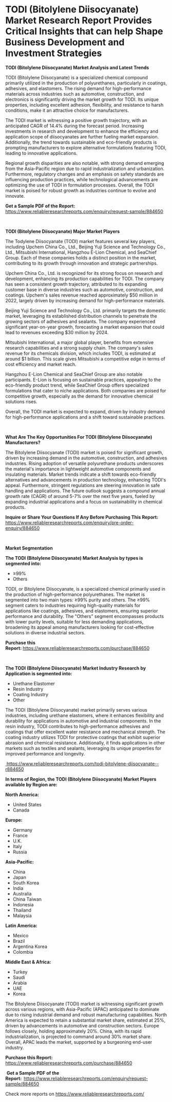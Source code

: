 <p><h1>TODI (Bitolylene Diisocyanate) Market Research Report Provides Critical Insights that can help Shape Business Development and Investment Strategies</h1></p><p><strong>TODI (Bitolylene Diisocyanate) Market Analysis and Latest Trends</strong></p>
<p><p>TODI (Bitolylene Diisocyanate) is a specialized chemical compound primarily utilized in the production of polyurethanes, particularly in coatings, adhesives, and elastomers. The rising demand for high-performance materials across industries such as automotive, construction, and electronics is significantly driving the market growth for TODI. Its unique properties, including excellent adhesion, flexibility, and resistance to harsh conditions, make it an attractive choice for manufacturers.</p><p>The TODI market is witnessing a positive growth trajectory, with an anticipated CAGR of 14.4% during the forecast period. Increasing investments in research and development to enhance the efficiency and application scope of diisocyanates are further fueling market expansion. Additionally, the trend towards sustainable and eco-friendly products is prompting manufacturers to explore alternative formulations featuring TODI, leading to innovative applications.</p><p>Regional growth disparities are also notable, with strong demand emerging from the Asia-Pacific region due to rapid industrialization and urbanization. Furthermore, regulatory changes and an emphasis on safety standards are influencing production practices, while technological advancements are optimizing the use of TODI in formulation processes. Overall, the TODI market is poised for robust growth as industries continue to evolve and innovate.</p></p>
<p><strong>Get a Sample PDF of the Report:&nbsp;</strong> <a href="https://www.reliableresearchreports.com/enquiry/request-sample/884650?utm_campaign=3054&utm_medium=2&utm_source=Github&utm_content=ia&utm_term=02042025&utm_id=todi-bitolylene-diisocyanate">https://www.reliableresearchreports.com/enquiry/request-sample/884650</a></p>
<p>&nbsp;</p>
<p><strong>TODI (Bitolylene Diisocyanate) Major Market Players</strong></p>
<p><p>The Todylene Diisocyanate (TODI) market features several key players, including Upchem China Co., Ltd., Beijing Yuji Science and Technology Co., Ltd., Mitsubishi International, Hangzhou E-Lion Chemical, and SeaChief Group. Each of these companies holds a distinct position in the market, contributing to its growth through innovation and strategic partnerships.</p><p>Upchem China Co., Ltd. is recognized for its strong focus on research and development, enhancing its production capabilities for TODI. The company has seen a consistent growth trajectory, attributed to its expanding customer base in diverse industries such as automotive, construction, and coatings. Upchem's sales revenue reached approximately $50 million in 2022, largely driven by increasing demand for high-performance materials.</p><p>Beijing Yuji Science and Technology Co., Ltd. primarily targets the domestic market, leveraging its established distribution channels to penetrate the growing sectors of adhesives and sealants. The company experienced significant year-on-year growth, forecasting a market expansion that could lead to revenues exceeding $30 million by 2024.</p><p>Mitsubishi International, a major global player, benefits from extensive research capabilities and a strong supply chain. The company's sales revenue for its chemicals division, which includes TODI, is estimated at around $1 billion. This scale gives Mitsubishi a competitive edge in terms of cost efficiency and market reach.</p><p>Hangzhou E-Lion Chemical and SeaChief Group are also notable participants. E-Lion is focusing on sustainable practices, appealing to the eco-friendly product trend, while SeaChief Group offers specialized formulations that cater to niche applications. Both companies are poised for competitive growth, especially as the demand for innovative chemical solutions rises.</p><p>Overall, the TODI market is expected to expand, driven by industry demand for high-performance applications and a shift toward sustainable practices.</p></p>
<p>&nbsp;</p>
<p><strong>What Are The Key Opportunities For TODI (Bitolylene Diisocyanate) Manufacturers?</strong></p>
<p><p>The Bitolylene Diisocyanate (TODI) market is poised for significant growth, driven by increasing demand in the automotive, construction, and adhesives industries. Rising adoption of versatile polyurethane products underscores the material's importance in lightweight automotive components and insulating materials. Market trends indicate a shift towards eco-friendly alternatives and advancements in production technology, enhancing TODI's appeal. Furthermore, stringent regulations are steering innovation in safe handling and applications. The future outlook suggests a compound annual growth rate (CAGR) of around 5-7% over the next five years, fueled by expanding industrial applications and a focus on sustainability in chemical products.</p></p>
<p><strong>Inquire or Share Your Questions If Any Before Purchasing This Report:</strong> <a href="https://www.reliableresearchreports.com/enquiry/pre-order-enquiry/884650?utm_campaign=3054&utm_medium=2&utm_source=Github&utm_content=ia&utm_term=02042025&utm_id=todi-bitolylene-diisocyanate">https://www.reliableresearchreports.com/enquiry/pre-order-enquiry/884650</a></p>
<p>&nbsp;</p>
<p><strong>Market Segmentation</strong></p>
<p><strong>The TODI (Bitolylene Diisocyanate) Market Analysis by types is segmented into:</strong></p>
<p><ul><li>≥99%</li><li>Others</li></ul></p>
<p><p>TODI, or Bitolylene Diisocyanate, is a specialized chemical primarily used in the production of high-performance polyurethanes. The market is segmented into two main types: ≥99% purity and others. The ≥99% segment caters to industries requiring high-quality materials for applications like coatings, adhesives, and elastomers, ensuring superior performance and durability. The "Others" segment encompasses products with lower purity levels, suitable for less demanding applications, broadening its appeal among manufacturers looking for cost-effective solutions in diverse industrial sectors.</p></p>
<p><strong>Purchase this Report:&nbsp;</strong><a href="https://www.reliableresearchreports.com/purchase/884650?utm_campaign=3054&utm_medium=2&utm_source=Github&utm_content=ia&utm_term=02042025&utm_id=todi-bitolylene-diisocyanate">https://www.reliableresearchreports.com/purchase/884650</a></p>
<p>&nbsp;</p>
<p><strong>The TODI (Bitolylene Diisocyanate) Market Industry Research by Application is segmented into:</strong></p>
<p><ul><li>Urethane Elastomer</li><li>Resin Industry</li><li>Coating Industry</li><li>Other</li></ul></p>
<p><p>The TODI (Bitolylene Diisocyanate) market primarily serves various industries, including urethane elastomers, where it enhances flexibility and durability for applications in automotive and industrial components. In the resin industry, TODI contributes to high-performance adhesives and coatings that offer excellent water resistance and mechanical strength. The coating industry utilizes TODI for protective coatings that exhibit superior abrasion and chemical resistance. Additionally, it finds applications in other markets such as textiles and sealants, leveraging its unique properties for improved performance and longevity.</p></p>
<p><a href="https://www.reliableresearchreports.com/todi-bitolylene-diisocyanate--r884650?utm_campaign=3054&utm_medium=2&utm_source=Github&utm_content=ia&utm_term=02042025&utm_id=todi-bitolylene-diisocyanate">&nbsp;https://www.reliableresearchreports.com/todi-bitolylene-diisocyanate--r884650</a></p>
<p><strong>In terms of Region, the TODI (Bitolylene Diisocyanate) Market Players available by Region are:</strong></p>
<p>
    <p> <strong> North America: </strong>
        <ul>
            <li>United States</li>
            <li>Canada</li>
        </ul>
        </p> 
    <p> <strong> Europe: </strong>
        <ul>
            <li>Germany</li>
            <li>France</li>
            <li>U.K.</li>
            <li>Italy</li>
            <li>Russia</li>
        </ul>
        </p> 
    <p> <strong> Asia-Pacific: </strong>
        <ul>
            <li>China</li>
            <li>Japan</li>
            <li>South Korea</li>
            <li>India</li>
            <li>Australia</li>
            <li>China Taiwan</li>
            <li>Indonesia</li>
            <li>Thailand</li>
            <li>Malaysia</li>
        </ul>
        </p> 
    <p> <strong> Latin America: </strong>
        <ul>
            <li>Mexico</li>
            <li>Brazil</li>
            <li>Argentina Korea</li>
            <li>Colombia</li>
        </ul>
        </p> 
    <p> <strong> Middle East & Africa: </strong>
        <ul>
            <li>Turkey</li>
            <li>Saudi</li>
            <li>Arabia</li>
            <li>UAE</li>
            <li>Korea</li>
        </ul>
    </p>
    </p>
<p><p>The Bitolylene Diisocyanate (TODI) market is witnessing significant growth across various regions, with Asia-Pacific (APAC) anticipated to dominate due to rising industrial demand and robust manufacturing capabilities. North America is expected to retain a substantial market share, estimated at 25%, driven by advancements in automotive and construction sectors. Europe follows closely, holding approximately 20%. China, with its rapid industrialization, is projected to command around 30% market share. Overall, APAC leads the market, supported by a burgeoning end-user industry.</p></p>
<p><strong>Purchase this Report: </strong><a href="https://www.reliableresearchreports.com/purchase/884650?utm_campaign=3054&utm_medium=2&utm_source=Github&utm_content=ia&utm_term=02042025&utm_id=todi-bitolylene-diisocyanate">https://www.reliableresearchreports.com/purchase/884650</a></p>
<p>&nbsp;<strong>Get a Sample PDF of the Report:&nbsp;&nbsp;</strong><a href="https://www.reliableresearchreports.com/enquiry/request-sample/884650?utm_campaign=3054&utm_medium=2&utm_source=Github&utm_content=ia&utm_term=02042025&utm_id=todi-bitolylene-diisocyanate">https://www.reliableresearchreports.com/enquiry/request-sample/884650</a></p>
<p><strong></strong></p>
<p>Check more reports on <a href="https://www.reliableresearchreports.com/?utm_campaign=3054&utm_medium=2&utm_source=Github&utm_content=ia&utm_term=02042025&utm_id=todi-bitolylene-diisocyanate">https://www.reliableresearchreports.com/</a></p>